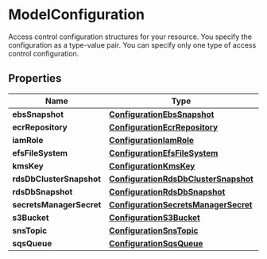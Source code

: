 

# ModelConfiguration

Access control configuration structures for your resource. You specify the configuration as a type-value pair. You can specify only one type of access control configuration.

## Properties

| Name | Type | Description | Notes |
|------------ | ------------- | ------------- | -------------|
|**ebsSnapshot** | [**ConfigurationEbsSnapshot**](ConfigurationEbsSnapshot.md) |  |  [optional] |
|**ecrRepository** | [**ConfigurationEcrRepository**](ConfigurationEcrRepository.md) |  |  [optional] |
|**iamRole** | [**ConfigurationIamRole**](ConfigurationIamRole.md) |  |  [optional] |
|**efsFileSystem** | [**ConfigurationEfsFileSystem**](ConfigurationEfsFileSystem.md) |  |  [optional] |
|**kmsKey** | [**ConfigurationKmsKey**](ConfigurationKmsKey.md) |  |  [optional] |
|**rdsDbClusterSnapshot** | [**ConfigurationRdsDbClusterSnapshot**](ConfigurationRdsDbClusterSnapshot.md) |  |  [optional] |
|**rdsDbSnapshot** | [**ConfigurationRdsDbSnapshot**](ConfigurationRdsDbSnapshot.md) |  |  [optional] |
|**secretsManagerSecret** | [**ConfigurationSecretsManagerSecret**](ConfigurationSecretsManagerSecret.md) |  |  [optional] |
|**s3Bucket** | [**ConfigurationS3Bucket**](ConfigurationS3Bucket.md) |  |  [optional] |
|**snsTopic** | [**ConfigurationSnsTopic**](ConfigurationSnsTopic.md) |  |  [optional] |
|**sqsQueue** | [**ConfigurationSqsQueue**](ConfigurationSqsQueue.md) |  |  [optional] |



